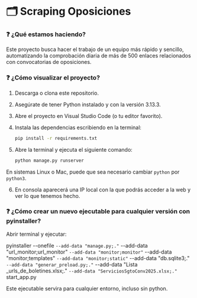 # 🗂️ Scraping Oposiciones

### ❓ ¿Qué estamos haciendo?

Este proyecto busca hacer el trabajo de un equipo más rápido y sencillo, automatizando la comprobación diaria de más de 500 enlaces relacionados con convocatorias de oposiciones.

### ❓ ¿Cómo visualizar el proyecto?

1. Descarga o clona este repositorio.
2. Asegúrate de tener Python instalado y con la versión 3.13.3.
3. Abre el proyecto en Visual Studio Code (o tu editor favorito).
4. Instala las dependencias escribiendo en la terminal:

   ```bash
   pip install -r requirements.txt

5. Abre la terminal y ejecuta el siguiente comando:

   ```bash
   python manage.py runserver
   
  En sistemas Linux o Mac, puede que sea necesario cambiar `python` por `python3`.

6. En consola aparecerá una IP local con la que podrás acceder a la web y ver lo que tenemos hecho.

### ❓ ¿Cómo crear un nuevo ejecutable para cualquier versión con pyinstaller?

Abrir terminal y ejecutar:

pyinstaller --onefile `
--add-data "manage.py;." `
--add-data "url_monitor;url_monitor" `
--add-data "monitor;monitor" `
--add-data "monitor;templates" `
--add-data "monitor;static" `
--add-data "db.sqlite3;." `
--add-data "generar_preload.py;." `
--add-data "Lista _urls_de_boletines.xlsx;." `
--add-data "ServiciosSgtoConv2025.xlsx;." `
start_app.py

Este ejecutable servira para cualquier entorno, incluso sin python.